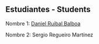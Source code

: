 
## Estudiantes - Students  

Nombre 1: [Daniel Ruibal Balboa](https://github.com/DanielRuibal)

Nombre 2: Sergio Regueiro Martínez

